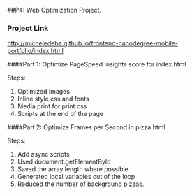 ##P4: Web Optimization Project.

### Project Link

http://micheledeba.github.io/frontend-nanodegree-mobile-portfolio/index.html

####Part 1: Optimize PageSpeed Insights score for index.html

Steps:
1. Optimized Images
2. Inline style.css and fonts
3. Media print for print.css
4. Scripts at the end of the page

####Part 2: Optimize Frames per Second in pizza.html

Steps:

1. Add async scripts
2. Used document.getElementById
3. Saved the array length where possible
4. Generated local variables out of the loop
5. Reduced the number of background pizzas.

